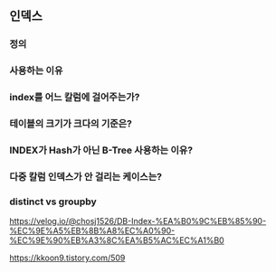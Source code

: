 
##  인덱스

### 정의

### 사용하는 이유

### index를 어느 칼럼에 걸어주는가?

### 테이블의 크기가 크다의 기준은?

### INDEX가 Hash가 아닌 B-Tree 사용하는 이유?

### 다중 칼럼 인덱스가 안 걸리는 케이스는?

### distinct vs groupby

https://velog.io/@chosj1526/DB-Index-%EA%B0%9C%EB%85%90-%EC%9E%A5%EB%8B%A8%EC%A0%90-%EC%9E%90%EB%A3%8C%EA%B5%AC%EC%A1%B0


https://kkoon9.tistory.com/509
